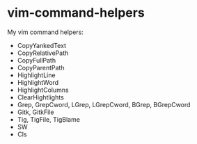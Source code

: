 # vim-command-helpers
My vim command helpers:

* CopyYankedText
* CopyRelativePath
* CopyFullPath
* CopyParentPath
* HighlightLine
* HighlightWord
* HighlightColumns
* ClearHightlights
* Grep, GrepCword, LGrep, LGrepCword, BGrep, BGrepCword
* Gitk, GitkFile
* Tig, TigFile, TigBlame
* SW
* Cls
